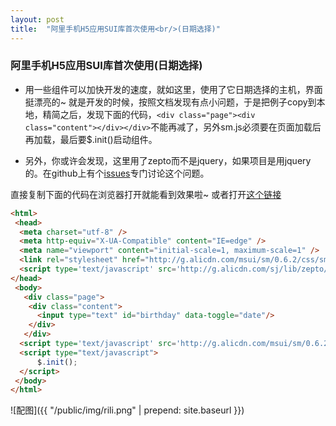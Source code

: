 ```yaml
---
layout: post
title:  "阿里手机H5应用SUI库首次使用<br/>(日期选择)"
---
```


### 阿里手机H5应用SUI库首次使用(日期选择)
* 用一些组件可以加快开发的速度，就如这里，使用了它日期选择的主机，界面挺漂亮的~
就是开发的时候，按照文档发现有点小问题，于是把例子copy到本地，精简之后，发现下面的代码，``<div class="page"><div class="content"></div></div>``不能再减了，另外sm.js必须要在页面加载后再加载，最后要$.init()启动组件。

* 另外，你或许会发现，这里用了zepto而不是jquery，如果项目是用jquery的。在github上有个[issues](https://github.com/sdc-alibaba/SUI-Mobile/issues/143)专门讨论这个问题。

直接复制下面的代码在浏览器打开就能看到效果啦~
或者打开[这个链接](http://m.sui.taobao.org/demos/calendar/)

```html
<html>
 <head>
  <meta charset="utf-8" />
  <meta http-equiv="X-UA-Compatible" content="IE=edge" />
  <meta name="viewport" content="initial-scale=1, maximum-scale=1" />
  <link rel="stylesheet" href="http://g.alicdn.com/msui/sm/0.6.2/css/sm.css">
  <script type='text/javascript' src='http://g.alicdn.com/sj/lib/zepto/zepto.js' charset='utf-8'></script>
</head>
 <body>
   <div class="page">
    <div class="content">
      <input type="text" id="birthday" data-toggle="date"/>
    </div>
   </div>
  <script type='text/javascript' src='http://g.alicdn.com/msui/sm/0.6.2/js/sm.js' charset='utf-8'></script>
  <script type="text/javascript">
      $.init();
  </script>
 </body>
</html>
```
![配图]({{ "/public/img/rili.png" | prepend: site.baseurl }})
